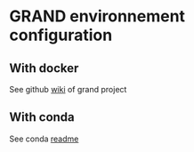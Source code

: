 # GRAND environnement configuration


## With docker

See github [wiki](https://github.com/grand-mother/grand/wiki) of grand project



## With conda 

See conda [readme](conda/readme.md)
